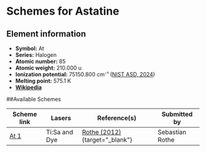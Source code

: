 # Schemes for Astatine

## Element information

- **Symbol:** At
- **Series:** Halogen
- **Atomic number:** 85
- **Atomic weight:** 210.000 u
- **Ionization potential:**  75150.800 cm⁻¹ ([NIST ASD, 2024](https://www.nist.gov/pml/atomic-spectra-database))
- **Melting point:** 575.1 K
- [**Wikipedia**](https://en.wikipedia.org/wiki/Astatine)

##Available Schemes

|       Scheme link       |    Lasers     |                               Reference(s)                               |  Submitted by   |
| ----------------------- | ------------- | ------------------------------------------------------------------------ | --------------- |
| [At 1](../at/at-001.md) | Ti:Sa and Dye | [Rothe (2012)](https://doi.org/10.17181/CERN.0HNZ.7Z6X){target="_blank"} | Sebastian Rothe |
